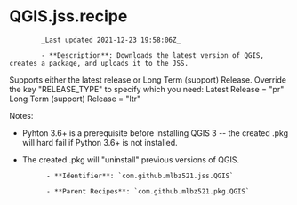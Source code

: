 # QGIS.jss.recipe

            _Last updated 2021-12-23 19:58:06Z_

            - **Description**: Downloads the latest version of QGIS, creates a package, and uploads it to the JSS.

Supports either the latest release or Long Term (support) Release.  Override the key "RELEASE_TYPE" to specify which you need:
Latest Release = "pr"
Long Term (support) Release = "ltr"

Notes:  
- Pyhton 3.6+ is a prerequisite before installing QGIS 3 -- the created .pkg will hard fail if Python 3.6+ is not installed.
- The created .pkg will "uninstall" previous versions of QGIS.

            - **Identifier**: `com.github.mlbz521.jss.QGIS`

            - **Parent Recipes**: `com.github.mlbz521.pkg.QGIS`